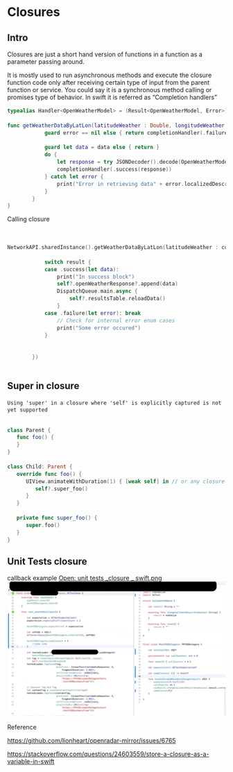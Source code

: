 # Closures

## Intro

Closures are just a short hand version of functions in a function as a parameter passing around.

It is mostly used to run asynchronous methods and execute the closure function code only after receiving certain type of input from the parent function or service. You could say it is a synchronous method calling or promises type of behavior. In swift it is referred as “Completion handlers”

```swift
typealias Handler<OpenWeatherModel> = (Result<OpenWeatherModel, Error>) -> Void

func getWeatherDataByLatLon(latitudeWeather : Double, longitudeWeather : Double, completionHandler : @escaping Handler<OpenWeatherModel>) { 
            guard error == nil else { return completionHandler(.failure(error!)) }
            
            guard let data = data else { return }
            do {
                let response = try JSONDecoder().decode(OpenWeatherModel.self, from: data)
                completionHandler(.success(response))
            } catch let error {
                print("Error in retrieving data" + error.localizedDescription)
            }
        }
}
```


Calling closure

```swift


NetworkAPI.sharedInstance().getWeatherDataByLatLon(latitudeWeather : currLat, longitudeWeather: currLong, completionHandler : { [weak self] result in
            
            switch result {
            case .success(let data):
                print("In success block")
                self?.openWeatherResponse?.append(data)
                DispatchQueue.main.async {
                    self?.resultsTable.reloadData()
                }
            case .failure(let error): break
                // Check for internal error enum cases
                print("Some error occured")
            }
            
            
        })
        
```



## Super in closure

```error
Using 'super' in a closure where 'self' is explicitly captured is not yet supported
```


```swift

class Parent {
   func foo() {
   }
}

class Child: Parent {
   override func foo() {
      UIView.animateWithDuration(1) { [weak self] in // or any closure-producing context
         self?.super_foo()
      }
   }

   private func super_foo() {
      super.foo()
   }
}
```


## Unit Tests closure

callback example
[Open: unit tests _closure _ swift.png](../../assets/7d97352a88ec99bcc2d7a56b28c8ae68_MD5.png)
![](../../assets/7d97352a88ec99bcc2d7a56b28c8ae68_MD5.png)

Reference

https://github.com/lionheart/openradar-mirror/issues/6765

https://stackoverflow.com/questions/24603559/store-a-closure-as-a-variable-in-swift